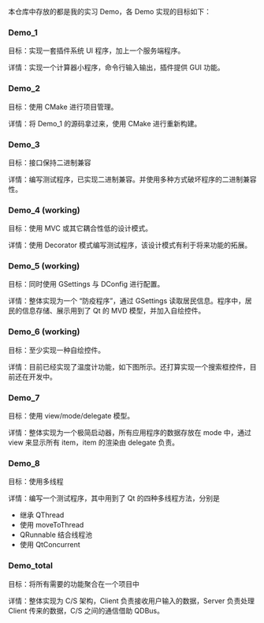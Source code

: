 本仓库中存放的都是我的实习 Demo，各 Demo 实现的目标如下：

### Demo_1

目标：实现一套插件系统 UI 程序，加上一个服务端程序。

详情：实现一个计算器小程序，命令行输入输出，插件提供 GUI 功能。

### Demo_2

目标：使用 CMake 进行项目管理。

详情：将 Demo_1 的源码拿过来，使用 CMake 进行重新构建。

### Demo_3

目标：接口保持二进制兼容

详情：编写测试程序，已实现二进制兼容。并使用多种方式破坏程序的二进制兼容性。

### Demo_4 (working)

目标：使用 MVC 或其它耦合性低的设计模式。

详情：使用 Decorator 模式编写测试程序，该设计模式有利于将来功能的拓展。

### Demo_5 (working)

目标：同时使用 GSettings 与 DConfig 进行配置。

详情：整体实现为一个 “防疫程序”，通过 GSettings 读取居民信息。程序中，居民的信息存储、展示用到了 Qt 的 MVD 模型，并加入自绘控件。

### Demo_6 (working)

目标：至少实现一种自绘控件。

详情：目前已经实现了温度计功能，如下图所示。还打算实现一个搜索框控件，目前还在开发中。

### Demo_7

目标：使用 view/mode/delegate 模型。

详情：整体实现为一个极简启动器，所有应用程序的数据存放在 mode 中，通过 view 来显示所有 item，item 的渲染由 delegate 负责。

### Demo_8

目标：使用多线程

详情：编写一个测试程序，其中用到了 Qt 的四种多线程方法，分别是

+ 继承 QThread
+ 使用 moveToThread
+ QRunnable 结合线程池
+ 使用 QtConcurrent

### Demo_total

目标：将所有需要的功能聚合在一个项目中

详情：整体实现为 C/S 架构，Client 负责接收用户输入的数据，Server 负责处理 Client 传来的数据，C/S 之间的通信借助 QDBus。
















